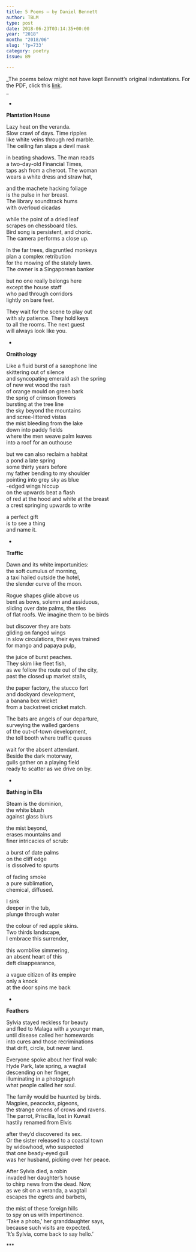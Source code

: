 ```yaml
---
title: 5 Poems – by Daniel Bennett
author: TBLM
type: post
date: 2018-06-23T03:14:35+00:00
year: "2018"
month: "2018/06"
slug: '?p=733'
category: poetry
issue: B9

---
```

_The poems below might not have kept Bennett&#8217;s original indentations. For the PDF, click this [link][1].  
_ 

*

**Plantation House**

Lazy heat on the veranda.  
Slow crawl of days. Time ripples  
like white veins through red marble.  
The ceiling fan slaps a devil mask

in beating shadows. The man reads  
a two-day-old Financial Times,  
taps ash from a cheroot. The woman  
wears a white dress and straw hat, 

and the machete hacking foliage  
is the pulse in her breast.  
The library soundtrack hums  
with overloud cicadas

while the point of a dried leaf  
scrapes on chessboard tiles.  
Bird song is persistent, and choric.  
The camera performs a close up.

In the far trees, disgruntled monkeys  
plan a complex retribution  
for the mowing of the stately lawn.  
The owner is a Singaporean banker

but no one really belongs here  
except the house staff  
who pad through corridors  
lightly on bare feet.

They wait for the scene to play out  
with sly patience. They hold keys  
to all the rooms. The next guest  
will always look like you. 

*

**Ornithology**

Like a fluid burst of a saxophone line  
skittering out of silence  
and syncopating emerald ash the spring  
of new wet wood the rash  
of orange mould on green bark  
the sprig of crimson flowers  
bursting at the tree line  
the sky beyond the mountains  
and scree-littered vistas  
the mist bleeding from the lake  
down into paddy fields  
where the men weave palm leaves  
into a roof for an outhouse 

but we can also reclaim a habitat  
a pond a late spring  
some thirty years before  
my father bending to my shoulder  
pointing into grey sky as blue  
-edged wings hiccup  
on the upwards beat a flash  
of red at the hood and white at the breast  
a crest springing upwards to write

a perfect gift  
is to see a thing  
and name it. 

*

**Traffic**

Dawn and its white importunities:  
the soft cumulus of morning,  
a taxi hailed outside the hotel,  
the slender curve of the moon. 

Rogue shapes glide above us  
bent as bows, solemn and assiduous,  
sliding over date palms, the tiles  
of flat roofs. We imagine them to be birds

but discover they are bats  
gliding on fanged wings  
in slow circulations, their eyes trained  
for mango and papaya pulp, 

the juice of burst peaches.  
They skim like fleet fish,  
as we follow the route out of the city,  
past the closed up market stalls,

the paper factory, the stucco fort  
and dockyard development,  
a banana box wicket  
from a backstreet cricket match.

The bats are angels of our departure,  
surveying the walled gardens  
of the out-of-town development,  
the toll booth where traffic queues

wait for the absent attendant.  
Beside the dark motorway,  
gulls gather on a playing field  
ready to scatter as we drive on by.

* 

**Bathing in Ella**

Steam is the dominion,  
the white blush  
against glass blurs 

the mist beyond,  
erases mountains and  
finer intricacies of scrub:

a burst of date palms  
on the cliff edge  
is dissolved to spurts 

of fading smoke  
a pure sublimation,  
chemical, diffused. 

I sink  
deeper in the tub,  
plunge through water

the colour of red apple skins.  
Two thirds landscape,  
I embrace this surrender, 

this womblike simmering,  
an absent heart of this  
deft disappearance, 

a vague citizen of its empire  
only a knock  
at the door spins me back 

*

**Feathers**

Sylvia stayed reckless for beauty  
and fled to Malaga with a younger man,  
until disease called her homewards  
into cures and those recriminations  
that drift, circle, but never land. 

Everyone spoke about her final walk:  
Hyde Park, late spring, a wagtail  
descending on her finger,  
illuminating in a photograph  
what people called her soul.

The family would be haunted by birds.  
Magpies, peacocks, pigeons,  
the strange omens of crows and ravens.  
The parrot, Priscilla, lost in Kuwait  
hastily renamed from Elvis

after they’d discovered its sex.  
Or the sister released to a coastal town  
by widowhood, who suspected  
that one beady-eyed gull  
was her husband, picking over her peace.

After Sylvia died, a robin  
invaded her daughter&#8217;s house  
to chirp news from the dead. Now,  
as we sit on a veranda, a wagtail  
escapes the egrets and barbets,

the mist of these foreign hills  
to spy on us with impertinence.  
&#8216;Take a photo,&#8217; her granddaughter says,  
because such visits are expected.  
&#8216;It&#8217;s Sylvia, come back to say hello.&#8217;

\***

 [1]: http://bombayliterarymagazine.com/wp-content/uploads/2018/06/TBLM_Bennett_5Poems.pdf
